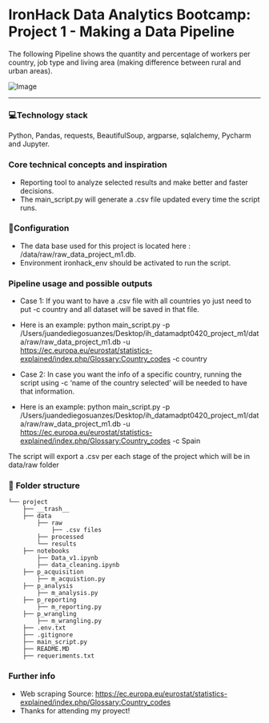 # IronHack Data Analytics Bootcamp: Project 1 - Making a Data Pipeline

The following Pipeline shows the quantity and percentage of workers per country, job type and living area (making difference between rural and urban areas).

![Image](https://res.cloudinary.com/springboard-images/image/upload/q_auto,f_auto,fl_lossy/wordpress/2019/05/aiexcerpt.png)

---


### 💻**Technology stack**
Python, Pandas, requests, BeautifulSoup, argparse, sqlalchemy, Pycharm and Jupyter.

### **Core technical concepts and inspiration**
- Reporting tool to analyze selected results and make better and faster decisions.
- The main_script.py will generate a .csv file updated every time the script runs.

### 🔧**Configuration**
- The data base used for this project is located here : /data/raw/raw_data_project_m1.db.
- Environment ironhack_env should be activated to run the script.

### **Pipeline usage and possible outputs**
- Case 1:
If you want to have a .csv file with all countries yo just need to put -c country and all dataset will be saved in that file. 
- Here is an example:
python main_script.py -p /Users/juandediegosuanzes/Desktop/ih_datamadpt0420_project_m1/data/raw/raw_data_project_m1.db -u https://ec.europa.eu/eurostat/statistics-explained/index.php/Glossary:Country_codes -c country


- Case 2:
In case you want the info of a specific country,  running the script using -c ‘name of the country selected’ will be needed to have that information. 
- Here is an example: python main_script.py -p /Users/juandediegosuanzes/Desktop/ih_datamadpt0420_project_m1/data/raw/raw_data_project_m1.db -u https://ec.europa.eu/eurostat/statistics-explained/index.php/Glossary:Country_codes -c Spain


The script will export a .csv per each stage of the project which will be in data/raw folder
### 📁 **Folder structure**
```
└── project
    ├── __trash__
    ├── data
        ├── raw
            ├── .csv files
        ├── processed
        └── results
    ├── notebooks
        ├── Data_v1.ipynb
        ├── data_cleaning.ipynb
    ├── p_acquisition
        ├── m_acquistion.py
    ├── p_analysis
        ├── m_analysis.py
    ├── p_reporting
        ├── m_reporting.py
    ├── p_wrangling
        ├── m_wrangling.py
    ├── .env.txt
    ├── .gitignore
    ├── main_script.py
    ├── README.MD
    ├── requeriments.txt

```

### **Further info**
- Web scraping Source: https://ec.europa.eu/eurostat/statistics-explained/index.php/Glossary:Country_codes
- Thanks for attending my proyect!
